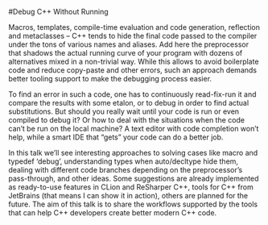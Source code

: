 #Debug C++ Without Running

Macros, templates, compile-time evaluation and code generation, reflection and metaclasses – C++ tends to hide the final code passed to the compiler under the tons of various names and aliases. Add here the preprocessor that shadows the actual running curve of your program with dozens of alternatives mixed in a non-trivial way. While this allows to avoid boilerplate code and reduce copy-paste and other errors, such an approach demands better tooling support to make the debugging process easier.

To find an error in such a code, one has to continuously read-fix-run it and compare the results with some etalon, or to debug in order to find actual substitutions. But should you really wait until your code is run or even compiled to debug it? Or how to deal with the situations when the code can’t be run on the local machine? A text editor with code completion won’t help, while a smart IDE that “gets” your code can do a better job.

In this talk we’ll see interesting approaches to solving cases like macro and typedef ‘debug’, understanding types when auto/decltype hide them, dealing with different code branches depending on the preprocessor’s pass-through, and other ideas. Some suggestions are already implemented as ready-to-use features in CLion and ReSharper C++, tools for C++ from JetBrains (that means I can show it in action), others are planned for the future. The aim of this talk is to share the workflows supported by the tools that can help C++ developers create better modern C++ code.
